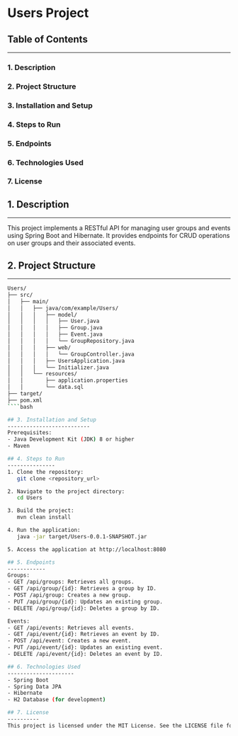 # Users Project

## Table of Contents
-----------------
### 1. Description
### 2. Project Structure
### 3. Installation and Setup
### 4. Steps to Run
### 5. Endpoints
### 6. Technologies Used
### 7. License

## 1. Description
-------------
This project implements a RESTful API for managing user groups and events using Spring Boot and Hibernate. It provides endpoints for CRUD operations on user groups and their associated events.

## 2. Project Structure
---------------------
````bash
Users/
├── src/
│   ├── main/
│   │   ├── java/com/example/Users/
│   │   │   ├── model/
│   │   │   │   ├── User.java
│   │   │   │   ├── Group.java
│   │   │   │   ├── Event.java
│   │   │   │   └── GroupRepository.java
│   │   │   ├── web/
│   │   │   │   └── GroupController.java
│   │   │   ├── UsersApplication.java
│   │   │   └── Initializer.java
│   │   └── resources/
│   │       ├── application.properties
│   │       └── data.sql
├── target/
├── pom.xml
````bash

## 3. Installation and Setup
--------------------------
Prerequisites:
- Java Development Kit (JDK) 8 or higher
- Maven

## 4. Steps to Run
---------------
1. Clone the repository:
   git clone <repository_url>

2. Navigate to the project directory:
   cd Users

3. Build the project:
   mvn clean install

4. Run the application:
   java -jar target/Users-0.0.1-SNAPSHOT.jar

5. Access the application at http://localhost:8080

## 5. Endpoints
------------
Groups:
- GET /api/groups: Retrieves all groups.
- GET /api/group/{id}: Retrieves a group by ID.
- POST /api/group: Creates a new group.
- PUT /api/group/{id}: Updates an existing group.
- DELETE /api/group/{id}: Deletes a group by ID.

Events:
- GET /api/events: Retrieves all events.
- GET /api/event/{id}: Retrieves an event by ID.
- POST /api/event: Creates a new event.
- PUT /api/event/{id}: Updates an existing event.
- DELETE /api/event/{id}: Deletes an event by ID.

## 6. Technologies Used
---------------------
- Spring Boot
- Spring Data JPA
- Hibernate
- H2 Database (for development)

## 7. License
----------
This project is licensed under the MIT License. See the LICENSE file for details.
